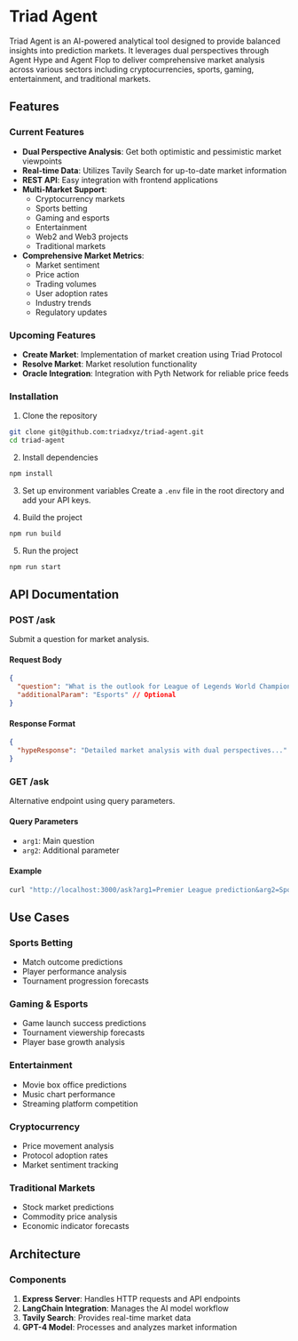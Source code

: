 # Triad Agent

Triad Agent is an AI-powered analytical tool designed to provide balanced insights into prediction markets. It leverages dual perspectives through Agent Hype and Agent Flop to deliver comprehensive market analysis across various sectors including cryptocurrencies, sports, gaming, entertainment, and traditional markets.

## Features

### Current Features

- **Dual Perspective Analysis**: Get both optimistic and pessimistic market viewpoints
- **Real-time Data**: Utilizes Tavily Search for up-to-date market information
- **REST API**: Easy integration with frontend applications
- **Multi-Market Support**:
  - Cryptocurrency markets
  - Sports betting
  - Gaming and esports
  - Entertainment
  - Web2 and Web3 projects
  - Traditional markets
- **Comprehensive Market Metrics**:
  - Market sentiment
  - Price action
  - Trading volumes
  - User adoption rates
  - Industry trends
  - Regulatory updates

### Upcoming Features

- **Create Market**: Implementation of market creation using Triad Protocol
- **Resolve Market**: Market resolution functionality
- **Oracle Integration**: Integration with Pyth Network for reliable price feeds

### Installation

1. Clone the repository

```bash
git clone git@github.com:triadxyz/triad-agent.git
cd triad-agent
```

2. Install dependencies

```bash
npm install
```

3. Set up environment variables
   Create a `.env` file in the root directory and add your API keys.

4. Build the project

```bash
npm run build
```

5. Run the project

```bash
npm run start
```

## API Documentation

### POST /ask

Submit a question for market analysis.

#### Request Body

```json
{
  "question": "What is the outlook for League of Legends World Championship viewership?",
  "additionalParam": "Esports" // Optional
}
```

#### Response Format

```json
{
  "hypeResponse": "Detailed market analysis with dual perspectives..."
}
```

### GET /ask

Alternative endpoint using query parameters.

#### Query Parameters

- `arg1`: Main question
- `arg2`: Additional parameter

#### Example

```bash
curl "http://localhost:3000/ask?arg1=Premier League prediction&arg2=Sports"
```

## Use Cases

### Sports Betting

- Match outcome predictions
- Player performance analysis
- Tournament progression forecasts

### Gaming & Esports

- Game launch success predictions
- Tournament viewership forecasts
- Player base growth analysis

### Entertainment

- Movie box office predictions
- Music chart performance
- Streaming platform competition

### Cryptocurrency

- Price movement analysis
- Protocol adoption rates
- Market sentiment tracking

### Traditional Markets

- Stock market predictions
- Commodity price analysis
- Economic indicator forecasts

## Architecture

### Components

1. **Express Server**: Handles HTTP requests and API endpoints
2. **LangChain Integration**: Manages the AI model workflow
3. **Tavily Search**: Provides real-time market data
4. **GPT-4 Model**: Processes and analyzes market information
